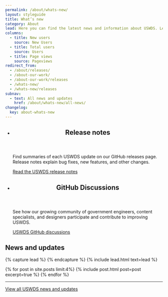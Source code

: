 ```yaml
---
permalink: /about/whats-new/
layout: styleguide
title: What’s new
category: About
lead: Here you can find the latest news and information about USWDS. Learn more about our product development and process, dive deeper into our Monthly Call topics, and see how we work with our partners to impact the government technology space.
columns:
  - title: New users
    source: New Users
  - title: Total users
    source: Users
  - title: Page views
    source: Pageviews
redirect_from:
  - /about/releases/
  - /about-our-work/
  - /about-our-work/releases
  - /whats-new/
  - /whats-new/releases
subnav:
  - text: All news and updates
    href: /about/whats-new/all-news/
changelog:
  key: about-whats-new
---
```


<ul class="usa-card-group margin-top-6">
  <li class="usa-card site-component-card desktop:grid-col-6">
    <div class="usa-card__container">
      <header class="usa-card__header">
        <h2 class="usa-card__heading font-lang-lg">Release notes</h2>
      </header>
      <div class="usa-card__body font-lang-sm">
        <p>Find summaries of each USWDS update on our GitHub releases page. Release notes explain bug fixes, new features, and other changes.</p>
      </div>
      <div class="usa-card__footer">
        <a class="usa-button" href="https://github.com/uswds/uswds/releases">Read the USWDS release notes</a>
      </div>
    </div>
  </li>
  <li class="usa-card site-component-card desktop:grid-col-6">
    <div class="usa-card__container">
      <header class="usa-card__header">
        <h2 class="usa-card__heading font-lang-lg">GitHub Discussions</h2>
      </header>
      <div class="usa-card__body font-lang-sm">
        <p>See how our growing community of government engineers, content specialists, and designers participate and contribute to improving USWDS.</p>
      </div>
      <div class="usa-card__footer">
        <a class="usa-button" href="https://github.com/uswds/uswds/discussions">USWDS GitHub discussions</a>
      </div>
    </div>
  </li>
</ul>

## News and updates

{% capture lead %}
{% endcapture %}
{% include lead.html text=lead %}

{% for post in site.posts limit:4%}
  {% include post.html post=post excerpt=true  %}
{% endfor %}

---

<a class="usa-button margin-top-2" href="{{ site.baseurl }}/about/whats-new/all-news/">View all USWDS news and updates</a>